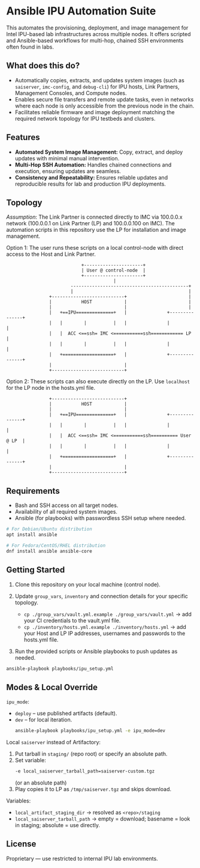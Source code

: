 # Ansible IPU Automation Suite

This automates the provisioning, deployment, and image management for Intel IPU-based lab infrastructures across multiple nodes. It offers scripted and Ansible-based workflows for multi-hop, chained SSH environments often found in labs.

## What does this do?

- Automatically copies, extracts, and updates system images (such as `saiserver`, `imc-config`, and `debug-cli`) for IPU hosts, Link Partners, Management Consoles, and Compute nodes.
- Enables secure file transfers and remote update tasks, even in networks where each node is only accessible from the previous node in the chain.
- Facilitates reliable firmware and image deployment matching the required network topology for IPU testbeds and clusters.


## Features

- **Automated System Image Management:** Copy, extract, and deploy updates with minimal manual intervention.
- **Multi-Hop SSH Automation:** Handles chained connections and execution, ensuring updates are seamless.
- **Consistency and Repeatability:** Ensures reliable updates and reproducible results for lab and production IPU deployments.


## Topology

*Assumption*: The Link Partner is connected directly to IMC via 100.0.0.x network (100.0.0.1 on Link Partner (LP) and 100.0.0.100 on IMC). The automation scripts in this repository use the LP for installation and image management.

Option 1: The user runs these scripts on a local control-node with direct access to the Host and Link Partner.

```text
                            +----------------------+
                            | User @ control-node  |
                            +----------------------+
                                        |
                        --------------------------------------------+
                        |                                           |
                +---------------------------+                       |
                |           HOST            |                       |
                |                           |                       |
                |   +==IPU==============+   |               +---------------+
                |   |        |          |   |               |               |
                |   |  ACC <==ssh= IMC <===========ssh============ LP       |
                |   |        |          |   |               |               |
                |   +===================+   |               +---------------+
                |                           |
                +---------------------------+
```

Option 2: These scripts can also execute directly on the LP. Use `localhost` for the LP node in the hosts.yml file.

```text
                +---------------------------+                       
                |           HOST            |                       
                |                           |                       
                |   +==IPU==============+   |               +---------------+
                |   |        |          |   |               |               |
                |   |  ACC <==ssh= IMC <===========ssh========== User @ LP  |
                |   |        |          |   |               |               |
                |   +===================+   |               +---------------+
                |                           |
                +---------------------------+
```


## Requirements

- Bash and SSH access on all target nodes.
- Availability of all required system images.
- Ansible (for playbooks) with passwordless SSH setup where needed.

```bash
# For Debian/Ubuntu distribution
apt install ansible

# For Fedora/CentOS/RHEL distribution
dnf install ansible ansible-core
```

## Getting Started

1. Clone this repository on your local machine (control node).
2. Update `group_vars`, `inventory` and connection details for your specific topology.

    - `cp ./group_vars/vault.yml.example ./group_vars/vault.yml` -> add your CI credentials to the vault.yml file.
    - `cp ./inventory/hosts.yml.example ./inventory/hosts.yml` -> add your Host and LP IP addresses, usernames and passwords to the hosts.yml file.

3. Run the provided scripts or Ansible playbooks to push updates as needed.
```bash
ansible-playbook playbooks/ipu_setup.yml
```

## Modes & Local Override

`ipu_mode`:
- `deploy` – use published artifacts (default).
- `dev` – for local iteration.
    ```bash
    ansible-playbook playbooks/ipu_setup.yml -e ipu_mode=dev
    ```

Local `saiserver` instead of Artifactory:
1. Put tarball in `staging/` (repo root) or specify an absolute path.
2. Set variable:
     ```bash
     -e local_saiserver_tarball_path=saiserver-custom.tgz
     ```
     (or an absolute path)
3. Play copies it to LP as `/tmp/saiserver.tgz` and skips download.

Variables:
- `local_artifact_staging_dir` → resolved as `<repo>/staging`
- `local_saiserver_tarball_path` → empty = download; basename = look in staging; absolute = use directly.

## License

Proprietary — use restricted to internal IPU lab environments.
